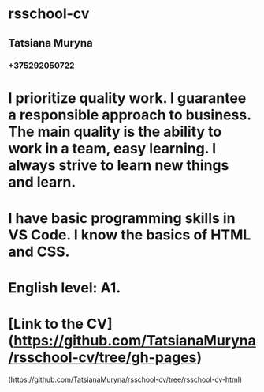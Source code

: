 # rsschool-cv
## Tatsiana Muryna
### +375292050722
I prioritize quality work.  I guarantee a responsible approach to business.  The main quality is the ability to work in a team, easy learning.  I always strive to learn new things and learn.
===
I have basic programming skills in VS Code. I know the basics of HTML and CSS.
===
English level: A1.
===
[Link to the CV] (https://github.com/TatsianaMuryna/rsschool-cv/tree/gh-pages)
===
(https://github.com/TatsianaMuryna/rsschool-cv/tree/rsschool-cv-html)
